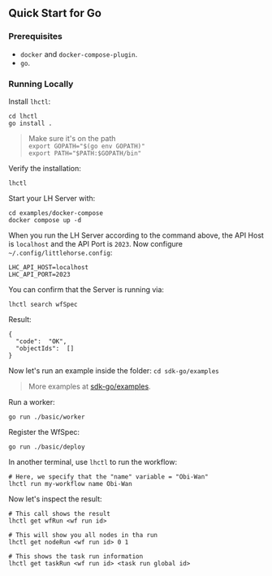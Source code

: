## Quick Start for Go

### Prerequisites

- `docker` and `docker-compose-plugin`.
- `go`.

### Running Locally

Install `lhctl`:

```
cd lhctl
go install .
```

> Make sure it's on the path <br />
> `export GOPATH="$(go env GOPATH)"` <br />
> `export PATH="$PATH:$GOPATH/bin"`

Verify the installation:

```
lhctl
```

Start your LH Server with:

```
cd examples/docker-compose
docker compose up -d
```

When you run the LH Server according to the command above, the API Host is `localhost` and the API Port is `2023`.
Now configure `~/.config/littlehorse.config`:

```
LHC_API_HOST=localhost
LHC_API_PORT=2023
```

You can confirm that the Server is running via:

```
lhctl search wfSpec
```

Result:

```
{
  "code":  "OK",
  "objectIds":  []
}
```

Now let's run an example inside the folder: `cd sdk-go/examples`

> More examples at [sdk-go/examples](../sdk-go/examples).

Run a worker:

```
go run ./basic/worker
```

Register the WfSpec:

```
go run ./basic/deploy
```

In another terminal, use `lhctl` to run the workflow:

```
# Here, we specify that the "name" variable = "Obi-Wan"
lhctl run my-workflow name Obi-Wan
```

Now let's inspect the result:

```
# This call shows the result
lhctl get wfRun <wf run id>

# This will show you all nodes in tha run
lhctl get nodeRun <wf run id> 0 1

# This shows the task run information
lhctl get taskRun <wf run id> <task run global id>
```
